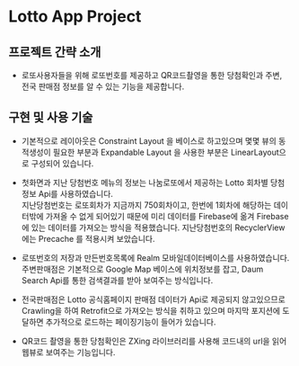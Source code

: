 # Lotto App Project

## 프로젝트 간략 소개

 * 로또사용자들을 위해 로또번호를 제공하고 QR코드촬영을 통한 당첨확인과 주변, 전국 판매점 정보를 알 수 있는 기능을 제공합니다.

## 구현 및 사용 기술

 * 기본적으로 레이아웃은 Constraint Layout 을 베이스로 하고있으며 몇몇 뷰의 동적생성이 필요한 부분과 Expandable Layout 을 사용한 부분은 LinearLayout으로 구성되어 있습니다.

 * 첫화면과 지난 당첨번호 메뉴의 정보는 나눔로또에서 제공하는 Lotto 회차별 당첨정보 Api를 사용하였습니다. </br> 지난당첨번호는 로또회차가 지금까지 750회차이고, 한번에 1회차에 해당하는 데이터밖에 가져올 수 없게 되어있기 때문에 미리 데이터를 Firebase에 옮겨 Firebase에 있는 데이터를 가져오는 방식을 적용했습니다. 지난당첨번호의 RecyclerView에는 Precache 를 적용시켜 보았습니다.

 * 로또번호의 저장과 만든번호목록에 Realm 모바일데이터베이스를 사용하였습니다. </br> 주변판매점은 기본적으로 Google Map 베이스에 위치정보를 잡고, Daum Search Api를 통한 검색결과를 받아 보여주는 방식입니다.

 * 전국판매점은 Lotto 공식홈페이지 판매점 데이터가 Api로 제공되지 않고있으므로 Crawling을 하여 Retrofit으로 가져오는 방식을 취하고 있으며 마지막 포지션에 도달하면 추가적으로 로드하는 페이징기능이 들어가 있습니다.
 * QR코드 촬영을 통한 당첨확인은 ZXing 라이브러리를 사용해 코드내의 url을 읽어 웹뷰로 보여주는 기능입니다.


